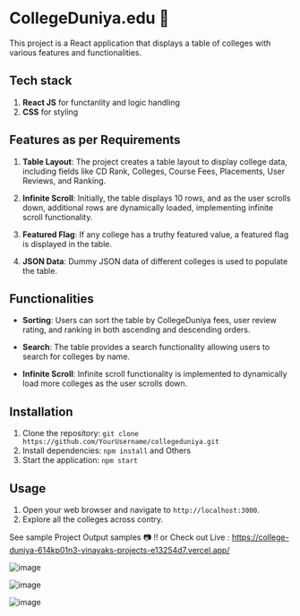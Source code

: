 # CollegeDuniya.edu 🏫

This project is a React application that displays a table of colleges with various features and functionalities.

## Tech stack

1. **React JS** for functanlity and logic handling
2. **CSS** for styling

## Features as per Requirements

1. **Table Layout**: The project creates a table layout to display college data, including fields like CD Rank, Colleges, Course Fees, Placements, User Reviews, and Ranking.

2. **Infinite Scroll**: Initially, the table displays 10 rows, and as the user scrolls down, additional rows are dynamically loaded, implementing infinite scroll functionality.

3. **Featured Flag**: If any college has a truthy featured value, a featured flag is displayed in the table.

4. **JSON Data**: Dummy JSON data of different colleges is used to populate the table.

## Functionalities

- **Sorting**: Users can sort the table by CollegeDuniya fees, user review rating, and ranking in both ascending and descending orders.

- **Search**: The table provides a search functionality allowing users to search for colleges by name.

- **Infinite Scroll**: Infinite scroll functionality is implemented to dynamically load more colleges as the user scrolls down.

## Installation

1. Clone the repository: `git clone https://github.com/YourUsername/collegeduniya.git`
2. Install dependencies: `npm install` and Others
3. Start the application: `npm start`

## Usage

1. Open your web browser and navigate to `http://localhost:3000`.
2. Explore all the colleges across contry.

See sample Project Output samples 📷 !!
or Check out Live : https://college-duniya-614kp01n3-vinayaks-projects-e13254d7.vercel.app/

![image](https://github.com/Vinayak-Sannaik/collegeDuniya/assets/112576218/3ef33e86-0e12-4c26-b8c8-03daf29b7981)

![image](https://github.com/Vinayak-Sannaik/collegeDuniya/assets/112576218/49f99651-4c91-4889-95ca-8dccb9a43f51)

![image](https://github.com/Vinayak-Sannaik/collegeDuniya/assets/112576218/3af5f364-c580-4358-ab04-8e941920698e)






 
 
